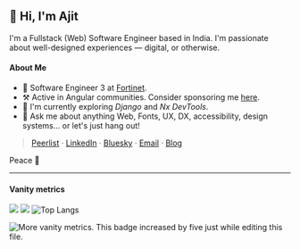 ## 👋 Hi, I'm Ajit

I'm a Fullstack (Web) Software Engineer based in India. I'm passionate about well-designed experiences &mdash; digital, or otherwise.

#### About Me

- 💼 Software Engineer 3 at [Fortinet](https://fortinet.com).
- ⚒️ Active in Angular communities. Consider sponsoring me [here](https://github.com/sponsors/ajitzero).
- 🌱 I'm currently exploring *Django* and *Nx DevTools*.
- 💬 Ask me about anything Web, Fonts, UX, DX, accessibility, design systems... or let's just hang out!

> [Peerlist](https://peerlist.io/ajitzero "Peerlist: For my professional present")
· [LinkedIn](https://www.linkedin.com/in/ajitzero "LinkedIn: For my professional past")
· [Bluesky](https://bsky.app/profile/ajitpanigrahi.com "Bluesky: For immediate contact and replies")
· [Email](mailto:hello@ajitpanigrahi.com?subject=Hey%20I%20saw%20your%20GitHub%20Profile "Email: relatively slow replies here")
· [Blog](https://ajitpanigrahi.com "Blog & Pseudo-Portfolio")

Peace 💜

---

#### Vanity metrics

![](https://github-profile-summary-cards.vercel.app/api/cards/profile-details?username=ajitzero&theme=gotham)
![](https://github-readme-stats.vercel.app/api?username=ajitzero&show_icons=true&count_private=true&theme=gotham&hide_title=true&hide_rank=true) ![Top Langs](https://github-readme-stats.vercel.app/api/top-langs/?username=ajitzero&layout=compact&theme=gotham)

![](https://komarev.com/ghpvc/?username=ajitzero&color=brightgreen "More vanity metrics. This badge increased by five just while editing this file.")
